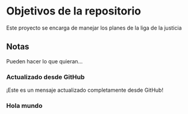 # Objetivos de la repositorio

Este proyecto se encarga de manejar los planes de la liga de la justicia


## Notas
Pueden hacer lo que quieran...


### Actualizado desde GitHub
 ¡Este es un mensaje actualizado completamente desde GitHub!

### Hola mundo
